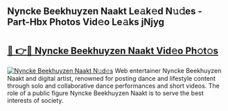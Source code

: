 ## Nyncke Beekhuyzen Naakt Le𝚊k𝚎d N𝚞𝚍es - Part-Hbx Photos Vid𝚎o Le𝚊ks jNjyg

# <h2><a href="http://fb2f5tn.evod.top/?m=Nyncke+Beekhuyzen+Naakt">🔗 👉🔴 Nyncke Beekhuyzen Naakt Vid𝚎o Ph𝚘t𝚘s</a></h2>

[![Nyncke Beekhuyzen Naakt N𝚞d𝚎s](https://i.imgur.com/8V9OHl7.gif)](http://fb2f5tn.evod.top/?m=Nyncke+Beekhuyzen+Naakt)
Web entertainer Nyncke Beekhuyzen Naakt and digital artist, renowned for posting dance and lifestyle content through solo and collaborative dance performances and short videos. The role of a public figure Nyncke Beekhuyzen Naakt is to serve the best interests of society. 
